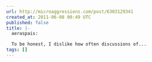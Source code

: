 ```yaml
---
url: http://microaggressions.com/post/6303129341
created_at: 2011-06-08 00:49 UTC
published: false
title: |-
  aeraspais:

  To be honest, I dislike how often discussions of...
tags: []
---
```



